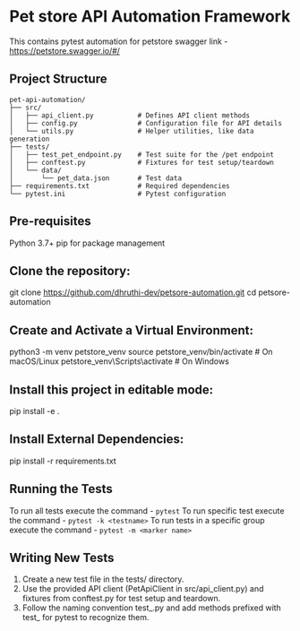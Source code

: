 # Pet store API Automation Framework
This contains pytest automation for petstore swagger link - https://petstore.swagger.io/#/

## Project Structure
```plaintext
pet-api-automation/
├── src/
│   ├── api_client.py           # Defines API client methods
│   ├── config.py               # Configuration file for API details
│   └── utils.py                # Helper utilities, like data generation
├── tests/
│   ├── test_pet_endpoint.py    # Test suite for the /pet endpoint
│   ├── conftest.py             # Fixtures for test setup/teardown
│   └── data/
│       └── pet_data.json       # Test data
├── requirements.txt            # Required dependencies
└── pytest.ini                  # Pytest configuration
```
## Pre-requisites 
Python 3.7+
pip for package management

## Clone the repository:
git clone https://github.com/dhruthi-dev/petsore-automation.git
cd petsore-automation

## Create and Activate a Virtual Environment:
python3 -m venv petstore_venv
source petstore_venv/bin/activate    # On macOS/Linux
petstore_venv\Scripts\activate       # On Windows

## Install this project in editable mode:
pip install -e .

## Install External Dependencies:
pip install -r requirements.txt

## Running the Tests
To run all tests execute the command - `pytest`
To run specific test execute the command - `pytest -k <testname>`
To run tests in a specific group execute the command - `pytest -m <marker name>`

## Writing New Tests
1. Create a new test file in the tests/ directory.
2. Use the provided API client (PetApiClient in src/api_client.py) and fixtures from conftest.py for test setup and teardown.
3. Follow the naming convention test_<feature>.py and add methods prefixed with test_ for pytest to recognize them.

